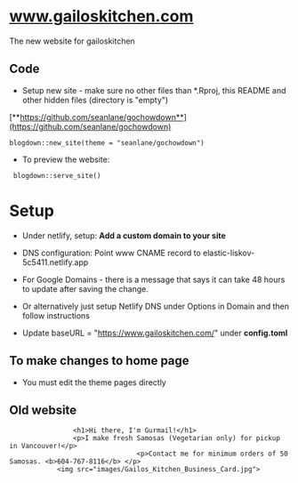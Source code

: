 # www.gailoskitchen.com

The new website for gailoskitchen

## Code

-   Setup new site - make sure no other files than \*.Rproj, this README and other hidden files (directory is "empty")

[**https://github.com/seanlane/gochowdown**](https://github.com/seanlane/gochowdown)

`blogdown::new_site(theme = "seanlane/gochowdown")`

-   To preview the website:

``` blogdown::serve_site()```
# Setup

* Under netlify, setup: **Add a custom domain to your site**

* DNS configuration:
Point www CNAME record to elastic-liskov-5c5411.netlify.app

* For Google Domains - there is a message that says it can take 48 hours to update after saving the change.

* Or alternatively just setup Netlify DNS under Options in Domain and then follow instructions

* Update baseURL = "https://www.gailoskitchen.com/" under **config.toml**

## To make changes to home page

* You must edit the theme pages directly

## Old website

``` <div class="blurb">
                <h1>Hi there, I'm Gurmail!</h1>
                <p>I make fresh Samosas (Vegetarian only) for pickup in Vancouver!</p>
                                <p>Contact me for minimum orders of 50 Samosas. <b>604-767-8116</b> </p>
            <img src="images/Gailos_Kitchen_Business_Card.jpg">
            
```
